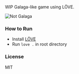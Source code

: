 WIP Galaga-like game using LÖVE.

![Not Galaga](https://cloud.githubusercontent.com/assets/75613/20247662/a2d46556-a986-11e6-9039-14c0dce6296a.png)

### How to Run

* Install [LÖVE](https://love2d.org/)
* Run `love .` in root directory

### License

MIT
